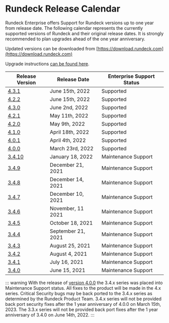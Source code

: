 # Rundeck Release Calendar

Rundeck Enterprise offers Support for Rundeck versions up to one year from release date.  The following calendar represents the currently supported versions of Rundeck and their original release dates.  It is strongly recommended to plan upgrades ahead of the one year anniversary.

Updated versions can be downloaded from [https://download.rundeck.com](https://download.rundeck.com)

Upgrade instructions [can be found here](/upgrading/).


| Release Version | Release Date      | Enterprise Support Status |
|-----------------|-------------------|---------------------------|
| [4.3.1](/history/4_x/version-4.2.1.md) | June 15th, 2022 | Supported |
| [4.2.2](/history/4_x/version-4.2.1.md) | June 15th, 2022 | Supported |
| [4.3.0](/history/4_x/version-4.3.0.md) | June 2nd, 2022 | Supported |
| [4.2.1](/history/4_x/version-4.2.1.md) | May 11th, 2022 | Supported |
| [4.2.0](/history/4_x/version-4.2.0.md) | May 9th, 2022 | Supported |
| [4.1.0](/history/4_x/version-4.1.0.md) | April 18th, 2022 | Supported |
| [4.0.1](/history/4_x/version-4.0.1.md) | April 4th, 2022 | Supported |
| [4.0.0](/history/4_x/version-4.0.0.md) | March 23rd, 2022 | Supported |
| [3.4.10](/history/3_4_x/version-3.4.10.md) | January 18, 2022 | Maintenance Support |
| [3.4.9](/history/3_4_x/version-3.4.9.md) | December 21, 2021 | Maintenance Support |
| [3.4.8](/history/3_4_x/version-3.4.8.md) | December 14, 2021 | Maintenance Support |
| [3.4.7](/history/3_4_x/version-3.4.7.md) | December 10, 2021 | Maintenance Support |
| [3.4.6](/history/3_4_x/version-3.4.6.md) | November, 11 2021 | Maintenance Support |
| [3.4.5](/history/3_4_x/version-3.4.5.md) | October 18, 2021 | Maintenance Support |
| [3.4.4](/history/3_4_x/version-3.4.4.md) | September 21, 2021 | Maintenance Support |
| [3.4.3](/history/3_4_x/version-3.4.3.md) | August 25, 2021 | Maintenance Support |
| [3.4.2](/history/3_4_x/version-3.4.2.md) | August 4, 2021 | Maintenance Support |
| [3.4.1](/history/3_4_x/version-3.4.1.md) | July 16, 2021 | Maintenance Support |
| [3.4.0](/history/3_4_x/version-3.4.0.md) | June 15, 2021 | Maintenance Support |


::: warning
With the release of [version 4.0.0](4_x/version-4.0.0.html) the 3.4.x series was placed into Maintenance Support status. All fixes to the product will be made in the 4.x series.  Critical Security bugs may be back ported to the 3.4.x series as determined by the Rundeck Product Team. 3.4.x series will not be provided back port security fixes after the 1 year anniversary of 4.0.0 on March 15th, 2023. The 3.3.x series will not be provided back port fixes after the 1 year anniversary of 3.4.0 on June 14th, 2022.
:::
